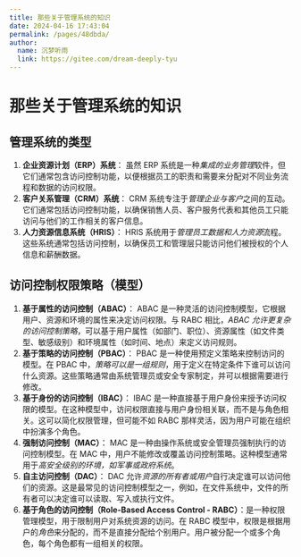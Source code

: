 ```yaml
---
title: 那些关于管理系统的知识
date: 2024-04-16 17:43:04
permalink: /pages/48dbda/
author: 
  name: 沉梦听雨
  link: https://gitee.com/dream-deeply-tyu
---
```

# 那些关于管理系统的知识

## 管理系统的类型

1. **企业资源计划（ERP）系统**： 虽然 ERP 系统是一种*集成的业务管理*软件，但它们通常包含访问控制功能，以便根据员工的职责和需要来分配对不同业务流程和数据的访问权限。
2. **客户关系管理（CRM）系统**： CRM 系统专注于*管理企业与客户*之间的互动。它们通常包括访问控制功能，以确保销售人员、客户服务代表和其他员工只能访问与他们的工作相关的客户信息。
3. **人力资源信息系统（HRIS）**： HRIS 系统用于*管理员工数据和人力资源*流程。这些系统通常包括访问控制，以确保员工和管理层只能访问他们被授权的个人信息和薪酬数据。



## 访问控制权限策略（模型）

1. **基于属性的访问控制（ABAC）**： ABAC 是一种灵活的访问控制模型，它根据用户、资源和环境的属性来决定访问权限。与 RABC 相比，*ABAC 允许更复杂的访问控制策略*，可以基于用户属性（如部门、职位）、资源属性（如文件类型、敏感级别）和环境属性（如时间、地点）来定义访问规则。
2. **基于策略的访问控制（PBAC）**： PBAC 是一种使用预定义策略来控制访问的模型。在 PBAC 中，*策略可以是一组规则*，用于定义在特定条件下谁可以访问什么资源。这些策略通常由系统管理员或安全专家制定，并可以根据需要进行修改。
3. **基于身份的访问控制（IBAC）**： IBAC 是一种直接基于用户身份来授予访问权限的模型。在这种模型中，访问权限直接与用户身份相关联，而不是与角色相关。这可以简化权限管理，但可能不如 RABC 那样灵活，因为用户可能在组织中扮演多个角色。
4. **强制访问控制（MAC）**： MAC 是一种由操作系统或安全管理员强制执行的访问控制模型。在 MAC 中，用户不能修改或覆盖访问控制策略。这种模型通常用于*高安全级别的环境，如军事或政府系统*。
5. **自主访问控制（DAC）**： DAC 允许*资源的所有者或用户*自行决定谁可以访问他们的资源。这是最常见的访问控制模型之一，例如，在文件系统中，文件的所有者可以决定谁可以读取、写入或执行文件。
6. **基于角色的访问控制（Role-Based Access Control - RABC）**：是一种权限管理模型，用于限制用户对系统资源的访问。在 RABC 模型中，权限是根据用户的*角色*来分配的，而不是直接分配给个别用户。用户被分配一个或多个角色，每个角色都有一组相关的权限。